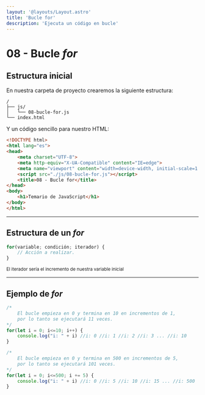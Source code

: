 ```yaml
---
layout: '@layouts/Layout.astro'
title: 'Bucle for'
description: 'Ejecuta un código en bucle'
---
```

# 08 - Bucle *for*

## Estructura inicial

En nuestra carpeta de proyecto crearemos la siguiente estructura:

```
/
├── js/
│   └── 08-bucle-for.js
└── index.html
```

Y un código sencillo para nuestro HTML:

```html
<!DOCTYPE html>
<html lang="es">
<head>
    <meta charset="UTF-8">
    <meta http-equiv="X-UA-Compatible" content="IE=edge">
    <meta name="viewport" content="width=device-width, initial-scale=1.0">
    <script src="./js/08-bucle-for.js"></script>
    <title>08 - Bucle for</title>
</head>
<body>
    <h1>Temario de JavaScript</h1>
</body>
</html>
```

<hr>

## Estructura de un *for*

```js
for(variable; condición; iterador) {
    // Acción a realizar.
}
```

<small>El iterador sería el incremento de nuestra variable inicial</small>

<hr>

## Ejemplo de *for*

```js
/* 
    El bucle empieza en 0 y termina en 10 en incrementos de 1,
    por lo tanto se ejecutará 11 veces. 
*/
for(let i = 0; i<=10; i++) {
    console.log("i: " + i) //i: 0 //i: 1 //i: 2 //i: 3 ... //i: 10
}

/* 
    El bucle empieza en 0 y termina en 500 en incrementos de 5,
    por lo tanto se ejecutará 101 veces. 
*/
for(let i = 0; i<=500; i += 5) {
    console.log("i: " + i) //i: 0 //i: 5 //i: 10 //i: 15 ... //i: 500
}
```
